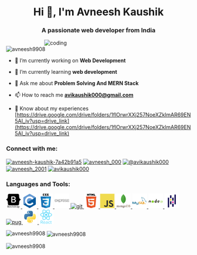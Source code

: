 <h1 align="center">Hi 👋, I'm Avneesh Kaushik</h1>
<h3 align="center">A passionate web developer from India</h3>
<img align ="right" alt="coding" width="400" src="https://camo.githubusercontent.com/c1dcb74cc1c1835b1d716f5051499a2814c683c806b15f04b0eba492863703e9/68747470733a2f2f63646e2e6472696262626c652e636f6d2f75736572732f3733303730332f73637265656e73686f74732f363538313234332f6176656e746f2e676966">

<p align="left"> <img src="https://komarev.com/ghpvc/?username=avneesh9908&label=Profile%20views&color=0e75b6&style=flat" alt="avneesh9908" /> </p>

- 🔭 I’m currently working on **Web Development**

- 🌱 I’m currently learning **web development**

- 💬 Ask me about **Problem Solving And MERN Stack**

- 📫 How to reach me **avikaushik000@gmail.com**

- 📄 Know about my experiences [https://drive.google.com/drive/folders/1flOrwrXXj257NoeXZklmAR69EN5AI_iv?usp=drive_link](https://drive.google.com/drive/folders/1flOrwrXXj257NoeXZklmAR69EN5AI_iv?usp=drive_link)

<h3 align="left">Connect with me:</h3>
<p align="left">
<a href="https://linkedin.com/in/avneesh-kaushik-7a42b91a5" target="blank"><img align="center" src="https://raw.githubusercontent.com/rahuldkjain/github-profile-readme-generator/master/src/images/icons/Social/linked-in-alt.svg" alt="avneesh-kaushik-7a42b91a5" height="30" width="40" /></a>
<a href="https://www.codechef.com/users/avneesh_000" target="blank"><img align="center" src="https://cdn.jsdelivr.net/npm/simple-icons@3.1.0/icons/codechef.svg" alt="avneesh_000" height="30" width="40" /></a>
<a href="https://www.hackerrank.com/@avikaushik000" target="blank"><img align="center" src="https://raw.githubusercontent.com/rahuldkjain/github-profile-readme-generator/master/src/images/icons/Social/hackerrank.svg" alt="@avikaushik000" height="30" width="40" /></a>
<a href="https://www.leetcode.com/avneesh_2001" target="blank"><img align="center" src="https://raw.githubusercontent.com/rahuldkjain/github-profile-readme-generator/master/src/images/icons/Social/leet-code.svg" alt="avneesh_2001" height="30" width="40" /></a>
<a href="https://auth.geeksforgeeks.org/user/avikaushik000" target="blank"><img align="center" src="https://raw.githubusercontent.com/rahuldkjain/github-profile-readme-generator/master/src/images/icons/Social/geeks-for-geeks.svg" alt="avikaushik000" height="30" width="40" /></a>
</p>

<h3 align="left">Languages and Tools:</h3>
<p align="left"> <a href="https://getbootstrap.com" target="_blank" rel="noreferrer"> <img src="https://raw.githubusercontent.com/devicons/devicon/master/icons/bootstrap/bootstrap-plain-wordmark.svg" alt="bootstrap" width="40" height="40"/> </a> <a href="https://www.cprogramming.com/" target="_blank" rel="noreferrer"> <img src="https://raw.githubusercontent.com/devicons/devicon/master/icons/c/c-original.svg" alt="c" width="40" height="40"/> </a> <a href="https://www.w3schools.com/css/" target="_blank" rel="noreferrer"> <img src="https://raw.githubusercontent.com/devicons/devicon/master/icons/css3/css3-original-wordmark.svg" alt="css3" width="40" height="40"/> </a> <a href="https://expressjs.com" target="_blank" rel="noreferrer"> <img src="https://raw.githubusercontent.com/devicons/devicon/master/icons/express/express-original-wordmark.svg" alt="express" width="40" height="40"/> </a> <a href="https://git-scm.com/" target="_blank" rel="noreferrer"> <img src="https://www.vectorlogo.zone/logos/git-scm/git-scm-icon.svg" alt="git" width="40" height="40"/> </a> <a href="https://www.w3.org/html/" target="_blank" rel="noreferrer"> <img src="https://raw.githubusercontent.com/devicons/devicon/master/icons/html5/html5-original-wordmark.svg" alt="html5" width="40" height="40"/> </a> <a href="https://developer.mozilla.org/en-US/docs/Web/JavaScript" target="_blank" rel="noreferrer"> <img src="https://raw.githubusercontent.com/devicons/devicon/master/icons/javascript/javascript-original.svg" alt="javascript" width="40" height="40"/> </a> <a href="https://www.mongodb.com/" target="_blank" rel="noreferrer"> <img src="https://raw.githubusercontent.com/devicons/devicon/master/icons/mongodb/mongodb-original-wordmark.svg" alt="mongodb" width="40" height="40"/> </a> <a href="https://www.mysql.com/" target="_blank" rel="noreferrer"> <img src="https://raw.githubusercontent.com/devicons/devicon/master/icons/mysql/mysql-original-wordmark.svg" alt="mysql" width="40" height="40"/> </a> <a href="https://nodejs.org" target="_blank" rel="noreferrer"> <img src="https://raw.githubusercontent.com/devicons/devicon/master/icons/nodejs/nodejs-original-wordmark.svg" alt="nodejs" width="40" height="40"/> </a> <a href="https://pandas.pydata.org/" target="_blank" rel="noreferrer"> <img src="https://raw.githubusercontent.com/devicons/devicon/2ae2a900d2f041da66e950e4d48052658d850630/icons/pandas/pandas-original.svg" alt="pandas" width="40" height="40"/> </a> <a href="https://pugjs.org" target="_blank" rel="noreferrer"> <img src="https://cdn.worldvectorlogo.com/logos/pug.svg" alt="pug" width="40" height="40"/> </a> <a href="https://www.python.org" target="_blank" rel="noreferrer"> <img src="https://raw.githubusercontent.com/devicons/devicon/master/icons/python/python-original.svg" alt="python" width="40" height="40"/> </a> <a href="https://reactjs.org/" target="_blank" rel="noreferrer"> <img src="https://raw.githubusercontent.com/devicons/devicon/master/icons/react/react-original-wordmark.svg" alt="react" width="40" height="40"/> </a> </p>

<p><img align="left" src="https://github-readme-stats.vercel.app/api/top-langs?username=avneesh9908&show_icons=true&locale=en&layout=compact" alt="avneesh9908" /></p>

<p>&nbsp;<img align="center" src="https://github-readme-stats.vercel.app/api?username=avneesh9908&show_icons=true&locale=en" alt="avneesh9908" /></p>

<p><img align="center" src="https://github-readme-streak-stats.herokuapp.com/?user=avneesh9908&" alt="avneesh9908" /></p>
